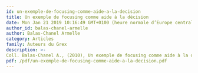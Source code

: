 ```yaml
---
id: un-exemple-de-focusing-comme-aide-a-la-decision
title: Un exemple de focusing comme aide à la décision
date: Mon Jan 21 2019 10:16:49 GMT+0100 (heure normale d’Europe centrale)
author_id: balas-chanel-armelle
author: Balas-Chanel Armelle
category: Articles
family: Auteurs du Grex
description: >-
Coll. Balas-Chanel A., (2010), Un exemple de focusing comme aide à la décision, Expliciter n° 87, p. 34 - 41. 
pdf: /pdf/un-exemple-de-focusing-comme-aide-a-la-decision.pdf
---
```

